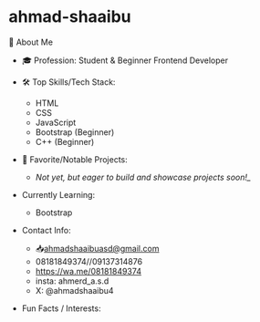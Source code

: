 # ahmad-shaaibu

👋 About Me

- 🎓 Profession: Student & Beginner Frontend Developer
   
- 🛠️ Top Skills/Tech Stack:  
  - HTML  
  - CSS  
  - JavaScript  
  - Bootstrap (Beginner)
  - C++ (Beginner)
    
- 🚀 Favorite/Notable Projects:  
   - *Not yet, but eager to build and showcase projects soon!_*

- Currently Learning:
  - Bootstrap
   
-  Contact Info:
   - 📥ahmadshaaibuasd@gmail.com  
   - 08181849374//09137314876
   - https://wa.me/08181849374
   - insta: ahmerd_a.s.d
   - X: @ahmadshaaibu4
 

-  Fun Facts / Interests:
